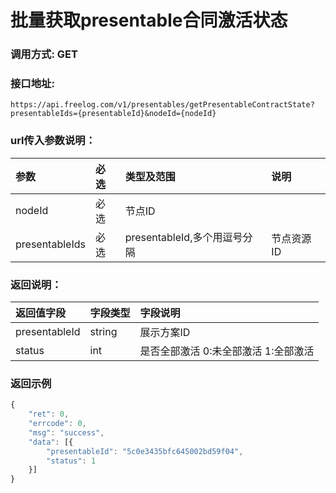 # 批量获取presentable合同激活状态

### 调用方式: GET

### 接口地址:

```
https://api.freelog.com/v1/presentables/getPresentableContractState?presentableIds={presentableId}&nodeId={nodeId}
```

### url传入参数说明：

| 参数 | 必选 | 类型及范围 | 说明 |
| :--- | :--- | :--- | :--- |
|nodeId|必选|节点ID|
|presentableIds|必选|presentableId,多个用逗号分隔|节点资源ID|

### 返回说明：

| 返回值字段 | 字段类型 | 字段说明 |
| :--- | :--- | :--- |
| presentableId | string | 展示方案ID|
| status | int | 是否全部激活 0:未全部激活 1:全部激活 |

### 返回示例
```js
{
	"ret": 0,
	"errcode": 0,
	"msg": "success",
	"data": [{
		"presentableId": "5c0e3435bfc645002bd59f04",
		"status": 1
	}]
}
```